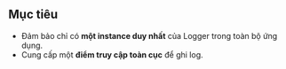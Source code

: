 ## Mục tiêu
- Đảm bảo chỉ có **một instance duy nhất** của Logger trong toàn bộ ứng dụng.
- Cung cấp một **điểm truy cập toàn cục** để ghi log.
